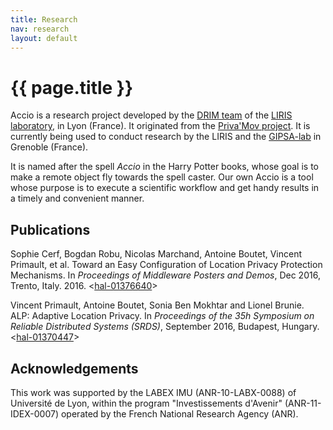 ```yaml
---
title: Research
nav: research
layout: default
---
```


<h1 class="page-title">{{ page.title }}</h1>

Accio is a research project developed by the [DRIM team](https://liris.cnrs.fr/drim/) of the [LIRIS laboratory](https://liris.cnrs.fr), in Lyon (France).
It originated from the [Priva'Mov project](https://privamov.liris.cnrs.fr).
It is currently being used to conduct research by the LIRIS and the [GIPSA-lab](http://www.gipsa-lab.fr/) in Grenoble (France).

It is named after the spell *Accio* in the Harry Potter books, whose goal is to make a remote object fly towards the spell caster.
Our own Accio is a tool whose purpose is to execute a scientific workflow and get handy results in a timely and convenient manner.

## Publications

Sophie Cerf, Bogdan Robu, Nicolas Marchand, Antoine Boutet, Vincent Primault, et al.
Toward an Easy Configuration of Location Privacy Protection Mechanisms.
In *Proceedings of Middleware Posters and Demos*, Dec 2016, Trento, Italy. 2016.
&lt;[hal-01376640](https://hal.archives-ouvertes.fr/hal-01376640)&gt;

Vincent Primault, Antoine Boutet, Sonia Ben Mokhtar and Lionel Brunie.
ALP: Adaptive Location Privacy.
In *Proceedings of the 35h Symposium on Reliable Distributed Systems (SRDS)*, September 2016, Budapest, Hungary.
&lt;[hal-01370447](https://hal.archives-ouvertes.fr/hal-01370447)&gt;

## Acknowledgements

This work was supported by the LABEX IMU (ANR-10-LABX-0088) of Université de Lyon, within the program "Investissements d'Avenir" (ANR-11-IDEX-0007) operated by the French National Research Agency (ANR).